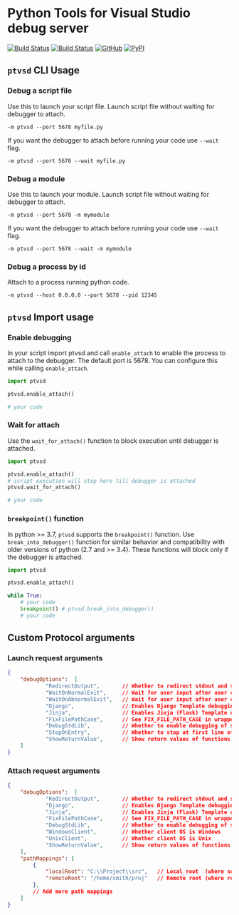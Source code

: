 # Python Tools for Visual Studio debug server

[![Build Status](https://ptvsd.visualstudio.com/_apis/public/build/definitions/557bd35a-f98d-4c49-9bc9-c7d548f78e4d/1/badge)](https://ptvsd.visualstudio.com/ptvsd/ptvsd%20Team/_build/index?definitionId=1)
[![Build Status](https://travis-ci.org/Microsoft/ptvsd.svg?branch=master)](https://travis-ci.org/Microsoft/ptvsd)
[![GitHub](https://img.shields.io/badge/license-MIT-brightgreen.svg)](https://raw.githubusercontent.com/Microsoft/ptvsd/master/LICENSE)
[![PyPI](https://img.shields.io/pypi/v/ptvsd.svg)](https://pypi.org/project/ptvsd/)

## `ptvsd` CLI Usage
### Debug a script file
Use this to launch your script file. Launch script file without waiting for debugger to attach.
```console
-m ptvsd --port 5678 myfile.py
```
If you want the debugger to attach before running your code use `--wait` flag.
```console
-m ptvsd --port 5678 --wait myfile.py
```

### Debug a module
Use this to launch your module. Launch script file without waiting for debugger to attach.
```console
-m ptvsd --port 5678 -m mymodule
```
If you want the debugger to attach before running your code use `--wait` flag.
```console
-m ptvsd --port 5678 --wait -m mymodule
```

### Debug a process by id
Attach to a process running python code.
```console
-m ptvsd --host 0.0.0.0 --port 5678 --pid 12345
```

## `ptvsd` Import usage
### Enable debugging
In your script import ptvsd and call `enable_attach` to enable the process to attach to the debugger. The default port is 5678. You can configure this while calling `enable_attach`. 
```python
import ptvsd

ptvsd.enable_attach()

# your code
```
### Wait for attach
Use the `wait_for_attach()` function to block execution until debugger is attached.
```python
import ptvsd

ptvsd.enable_attach()
# script execution will stop here till debugger is attached
ptvsd.wait_for_attach()

# your code
```

### `breakpoint()` function
In python >= 3.7, `ptvsd` supports the `breakpoint()` function. Use `break_into_debugger()` function for similar behavior and compatibility with older versions of python (2.7 and >= 3.4). These functions will block only if the debugger is attached.
```python
import ptvsd

ptvsd.enable_attach()

while True:
    # your code
    breakpoint() # ptvsd.break_into_debugger()
    # your code
```

## Custom Protocol arguments
### Launch request arguments
```json
{
    "debugOptions":  [
            "RedirectOutput",       // Whether to redirect stdout and stderr (see pydevd_comm.CMD_REDIRECT_OUTPUT)
            "WaitOnNormalExit",     // Wait for user input after user code exits normally
            "WaitOnAbnormalExit",   // Wait for user input after user code exits with error
            "Django",               // Enables Django Template debugging
            "Jinja",                // Enables Jinja (Flask) Template debugging
            "FixFilePathCase",      // See FIX_FILE_PATH_CASE in wrapper.py
            "DebugStdLib",          // Whether to enable debugging of standard library functions
            "StopOnEntry",          // Whether to stop at first line of user code
            "ShowReturnValue",      // Show return values of functions
    ]
}
```

### Attach request arguments
```json
{
    "debugOptions":  [
            "RedirectOutput",       // Whether to redirect stdout and stderr (see pydevd_comm.CMD_REDIRECT_OUTPUT)
            "Django",               // Enables Django Template debugging
            "Jinja",                // Enables Jinja (Flask) Template debugging
            "FixFilePathCase",      // See FIX_FILE_PATH_CASE in wrapper.py
            "DebugStdLib",          // Whether to enable debugging of standard library functions
            "WindowsClient",        // Whether client OS is Windows
            "UnixClient",           // Whether client OS is Unix
            "ShowReturnValue",      // Show return values of functions
    ],
    "pathMappings": [
        {
            "localRoot": "C:\\Project\\src",   // Local root  (where source and debugger running)
            "remoteRoot": "/home/smith/proj"   // Remote root (where remote code is running)
        },
        // Add more path mappings
    ]
}
```
